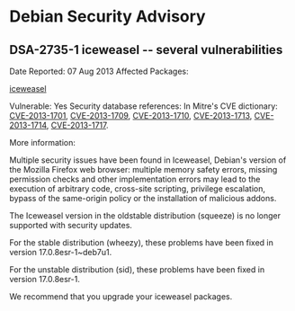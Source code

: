 
Debian Security Advisory
========================


DSA-2735-1 iceweasel -- several vulnerabilities
-----------------------------------------------



Date Reported:
07 Aug 2013
Affected Packages:

[iceweasel](https://packages.debian.org/src:iceweasel)

Vulnerable:
Yes
Security database references:
In Mitre's CVE dictionary: [CVE-2013-1701](https://security-tracker.debian.org/tracker/CVE-2013-1701), [CVE-2013-1709](https://security-tracker.debian.org/tracker/CVE-2013-1709), [CVE-2013-1710](https://security-tracker.debian.org/tracker/CVE-2013-1710), [CVE-2013-1713](https://security-tracker.debian.org/tracker/CVE-2013-1713), [CVE-2013-1714](https://security-tracker.debian.org/tracker/CVE-2013-1714), [CVE-2013-1717](https://security-tracker.debian.org/tracker/CVE-2013-1717).  

More information:

Multiple security issues have been found in Iceweasel, Debian's version
of the Mozilla Firefox web browser: multiple memory safety errors,
missing permission checks and other implementation errors may lead to
the execution of arbitrary code, cross-site scripting, privilege
escalation, bypass of the same-origin policy or the installation of
malicious addons.


The Iceweasel version in the oldstable distribution (squeeze) is no
longer supported with security updates.


For the stable distribution (wheezy), these problems have been fixed in
version 17.0.8esr-1~deb7u1.


For the unstable distribution (sid), these problems have been fixed in
version 17.0.8esr-1.


We recommend that you upgrade your iceweasel packages.





